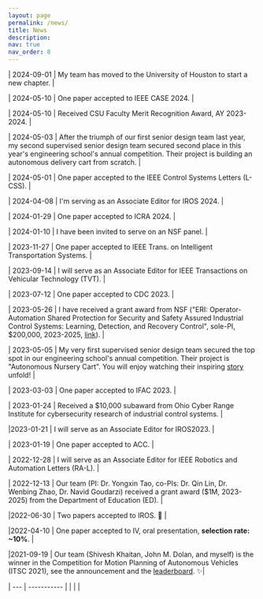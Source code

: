 ```yaml
---
layout: page
permalink: /news/
title: News
description: 
nav: true
nav_order: 8
---
```

| 2024-09-01 | My team has moved to the University of Houston to start a new chapter. |

| 2024-05-10 | One paper accepted to IEEE CASE 2024. |

| 2024-05-10 | Received CSU Faculty Merit Recognition Award, AY 2023-2024. |

| 2024-05-03 | After the triumph of our first senior design team last year, my second supervised senior design team secured second place in this year's engineering school's annual competition. Their project is building an autonomous delivery cart from scratch. |

| 2024-05-01 | One paper accepted to the IEEE Control Systems Letters (L-CSS). |

| 2024-04-08 | I'm serving as an Associate Editor for IROS 2024. |

| 2024-01-29 | One paper accepted to ICRA 2024. |

| 2024-01-10 | I have been invited to serve on an NSF panel. |

| 2023-11-27 | One paper accepted to IEEE Trans. on Intelligent Transportation Systems. |

| 2023-09-14 | I will serve as an Associate Editor for IEEE Transactions on Vehicular Technology (TVT). |

| 2023-07-12 | One paper accepted to CDC 2023. |

| 2023-05-26 | I have received a grant award from NSF ("ERI: Operator-Automation Shared Protection for Security and Safety Assured Industrial Control Systems: Learning, Detection, and Recovery Control", sole-PI, $200,000, 2023-2025, [link](https://www.nsf.gov/awardsearch/showAward?AWD_ID=2301543&HistoricalAwards=false)). |

| 2023-05-05 | My very first supervised senior design team secured the top spot in our engineering school's annual competition. Their project is "Autonomous Nursery Cart". You will enjoy watching their inspiring [story](https://youtu.be/HQzIXl9wA2c) unfold! |

| 2023-03-03 | One paper accepted to IFAC 2023. |

| 2023-01-24 | Received a $10,000 subaward from Ohio Cyber Range Institute for cybersecurity research of industrial control systems.  |

|2023-01-21 | I will serve as an Associate Editor for IROS2023. |

| 2023-01-19 | One paper accepted to ACC. |

| 2022-12-28 | I will serve as an Associate Editor for IEEE Robotics and Automation Letters (RA-L). |

| 2022-12-13 | Our team (PI: Dr. Yongxin Tao, co-PIs: Dr. Qin Lin, Dr. Wenbing Zhao, Dr. Navid Goudarzi) received a grant award ($1M, 2023-2025) from the Department of Education (ED). |

|2022-06-30  | Two papers accepted to IROS. :robot: |

|2022-04-10  | One paper accepted to IV, oral presentation, **selection rate: ~10%**. |

|2021-09-19  | Our team (Shivesh Khaitan, John M. Dolan, and myself) is the winner in the Competition for Motion Planning of Autonomous Vehicles (ITSC 2021), see the announcement and the [leaderboard](https://commonroad.in.tum.de/competition/2021/announcement). :sparkles:|

| --- | ----------- |
|   |   |
